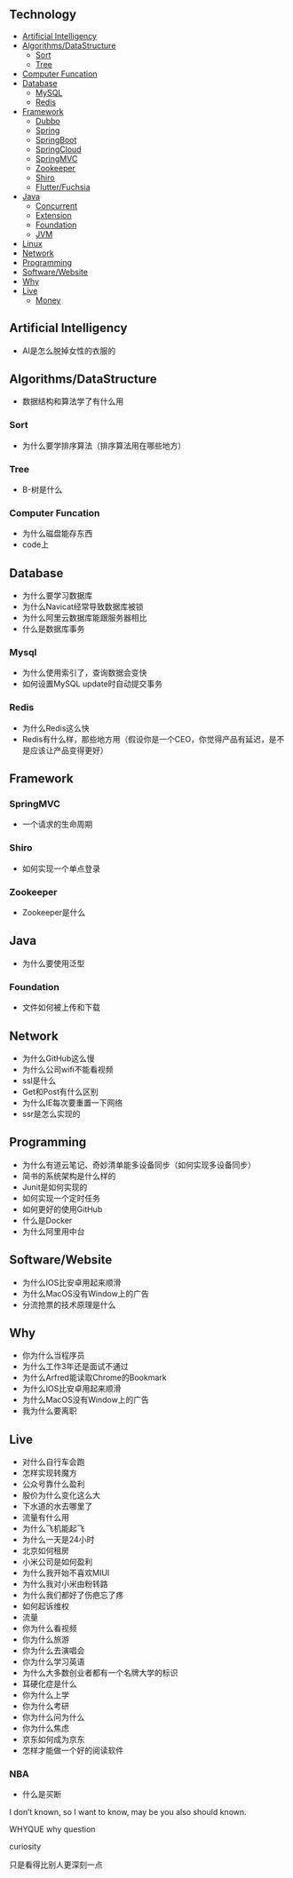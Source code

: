 ## Technology
* [Artificial Intelligency](#Artificial-Intelligency)
* [Algorithms/DataStructure](#Algorithms-DataStructure)
  * [Sort](#Sort)
  * [Tree](#Tree)
* [Computer Funcation](#Computer-Funcation)
* [Database](#Database)
  * [MySQL](#MySQL)
  * [Redis](#Redis)
* [Framework](#Framework)
  * [Dubbo](#Dubbo)
  * [Spring](#Spring)
  * [SpringBoot](#SpringBoot)
  * [SpringCloud](#SpringCloud)
  * [SpringMVC](#SpringMVC)
  * [Zookeeper](#Zookeeper)
  * [Shiro](#Shiro)
  * [Flutter/Fuchsia](Flutter/Fuchsia)
* [Java](#Java)
  * [Concurrent](#Concurrent)
  * [Extension](#Extension)
  * [Foundation](#Foundation)
  * [JVM](#JVM)
* [Linux](#Linux)
* [Network](#Network)
* [Programming](#Programming)
* [Software/Website](#Software/Website])
* [Why](#Why)
* [Live](#Live)
   * [Money](#Money)

## Artificial Intelligency
* AI是怎么脱掉女性的衣服的

## Algorithms/DataStructure
* 数据结构和算法学了有什么用

### Sort
* 为什么要学排序算法（排序算法用在哪些地方）

### Tree
* B-树是什么

### Computer Funcation
* 为什么磁盘能存东西
* code上

## Database
* 为什么要学习数据库
* 为什么Navicat经常导致数据库被锁
* 为什么阿里云数据库能跟服务器相比
* 什么是数据库事务

### Mysql
* 为什么使用索引了，查询数据会变快
* 如何设置MySQL update时自动提交事务

### Redis
* 为什么Redis这么快
* Redis有什么样，那些地方用（假设你是一个CEO，你觉得产品有延迟，是不是应该让产品变得更好）

## Framework
### SpringMVC
* 一个请求的生命周期

### Shiro
* 如何实现一个单点登录

### Zookeeper
* Zookeeper是什么

## Java
* 为什么要使用泛型

### Foundation
* 文件如何被上传和下载

## Network
* 为什么GitHub这么慢
* 为什么公司wifi不能看视频
* ssl是什么
* Get和Post有什么区别
* 为什么IE每次要重置一下网络
* ssr是怎么实现的

## Programming
* 为什么有道云笔记、奇妙清单能多设备同步（如何实现多设备同步）
* 简书的系统架构是什么样的
* Junit是如何实现的
* 如何实现一个定时任务
* 如何更好的使用GitHub
* 什么是Docker
* 为什么阿里用中台

## Software/Website
* 为什么IOS比安卓用起来顺滑
* 为什么MacOS没有Window上的广告
* 分流抢票的技术原理是什么

## Why
* 你为什么当程序员
* 为什么工作3年还是面试不通过
* 为什么Arfred能读取Chrome的Bookmark
* 为什么IOS比安卓用起来顺滑
* 为什么MacOS没有Window上的广告
* 我为什么要离职

## Live
* 对什么自行车会跑
* 怎样实现转魔方
* 公众号靠什么盈利
* 股价为什么变化这么大
* 下水道的水去哪里了
* 流量有什么用
* 为什么飞机能起飞
* 为什么一天是24小时
* 北京如何租房
* 小米公司是如何盈利
* 为什么我开始不喜欢MIUI
* 为什么我对小米由粉转路
* 为什么我们都好了伤疤忘了疼
* 如何起诉维权
* 流量
* 你为什么看视频
* 你为什么旅游
* 你为什么去演唱会
* 你为什么学习英语
* 为什么大多数创业者都有一个名牌大学的标识
* 耳硬化症是什么
* 你为什么上学
* 你为什么考研
* 你为什么问为什么
* 你为什么焦虑
* 京东如何成为京东
* 怎样才能做一个好的阅读软件

### NBA
* 什么是买断



I don’t known, so I want to know, may be you also should known.

WHYQUE why question

curiosity

只是看得比别人更深刻一点
